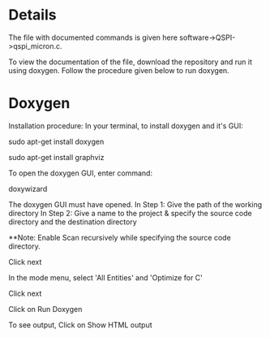# Details
The file with documented commands is given here software->QSPI->qspi_micron.c.

To view the documentation of the file, download the repository and run it using doxygen. 
Follow the procedure given below to run doxygen.

# Doxygen

Installation procedure:
In your terminal, to install doxygen and it's GUI:

sudo apt-get install doxygen

sudo apt-get install graphviz

To open the doxygen GUI, enter command:

doxywizard

The doxygen GUI must have opened.
In Step 1: Give the path of the working directory
In Step 2: Give a name to the project & specify the source code directory and the destination directory

**Note: Enable Scan recursively while specifying the source code directory. 

Click next

In the mode menu, select 'All Entities' and 'Optimize for C'

Click next

Click on Run Doxygen

To see output, Click on Show HTML output
